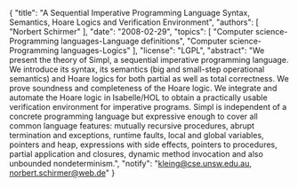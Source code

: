 {
    "title": "A Sequential Imperative Programming Language Syntax, Semantics, Hoare Logics and Verification Environment",
    "authors": [
        "Norbert Schirmer"
    ],
    "date": "2008-02-29",
    "topics": [
        "Computer science-Programming languages-Language definitions",
        "Computer science-Programming languages-Logics"
    ],
    "license": "LGPL",
    "abstract": "We present the theory of Simpl, a sequential imperative programming language. We introduce its syntax, its semantics (big and small-step operational semantics) and Hoare logics for both partial as well as total correctness. We prove soundness and completeness of the Hoare logic. We integrate and automate the Hoare logic in Isabelle/HOL to obtain a practically usable verification environment for imperative programs. Simpl is independent of a concrete programming language but expressive enough to cover all common language features: mutually recursive procedures, abrupt termination and exceptions, runtime faults, local and global variables, pointers and heap, expressions with side effects, pointers to procedures, partial application and closures, dynamic method invocation and also unbounded nondeterminism.",
    "notify": "kleing@cse.unsw.edu.au, norbert.schirmer@web.de"
}